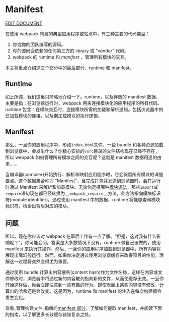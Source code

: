 # Manifest

[EDIT DOCUMENT](https://github.com/webpack/webpack.js.org/edit/master/content/concepts/manifest.md)

在使用 webpack 构建的典型应用程序或站点中，有三种主要的代码类型：

1. 你或你的团队编写的源码。
2. 你的源码会依赖的任何第三方的 library 或 "vendor" 代码。
3. webpack 的 runtime 和
   _manifest_
   ，管理所有模块的交互。

本文将重点介绍这三个部分中的最后部分，runtime 和 manifest。

## Runtime

如上所述，我们这里只简略地介绍一下。runtime，以及伴随的 manifest 数据，主要是指：在浏览器运行时，webpack 用来连接模块化的应用程序的所有代码。runtime 包含：在模块交互时，连接模块所需的加载和解析逻辑。包括浏览器中的已加载模块的连接，以及懒加载模块的执行逻辑。

## Manifest

那么，一旦你的应用程序中，形如`index.html`文件、一些 bundle 和各种资源加载到浏览器中，会发生什么？你精心安排的`/src`目录的文件结构现在已经不存在，所以 webpack 如何管理所有模块之间的交互呢？这就是 manifest 数据用途的由来……

当编译器\(compiler\)开始执行、解析和映射应用程序时，它会保留所有模块的详细要点。这个数据集合称为 "Manifest"，当完成打包并发送到浏览器时，会在运行时通过 Manifest 来解析和加载模块。无论你选择哪种[模块语法](https://doc.webpack-china.org/api/module-methods)，那些`import`或`require`语句现在都已经转换为`__webpack_require__`方法，此方法指向模块标识符\(module identifier\)。通过使用 manifest 中的数据，runtime 将能够查询模块标识符，检索出背后对应的模块。

## 问题

所以，现在你应该对 webpack 在幕后工作有一点了解。“但是，这对我有什么影响呢？”，你可能会问。答案是大多数情况下没有。runtime 做自己该做的，使用 manifest 来执行其操作，然后，一旦你的应用程序加载到浏览器中，所有内容将展现出魔幻般运行。然而，如果你决定通过使用浏览器缓存来改善项目的性能，理解这一过程将突然变得尤为重要。

通过使用 bundle 计算出内容散列\(content hash\)作为文件名称，这样在内容或文件修改时，浏览器中将通过新的内容散列指向新的文件，从而使缓存无效。一旦你开始这样做，你会立即注意到一些有趣的行为。即使表面上某些内容没有修改，计算出的哈希还是会改变。这是因为，runtime 和 manifest 的注入在每次构建都会发生变化。

查看_管理构建文件_指南的[manifest 部分](https://doc.webpack-china.org/guides/output-management#the-manifest)，了解如何提取 manifest，并阅读下面的指南，以了解更多长效缓存错综复杂之处。

  


